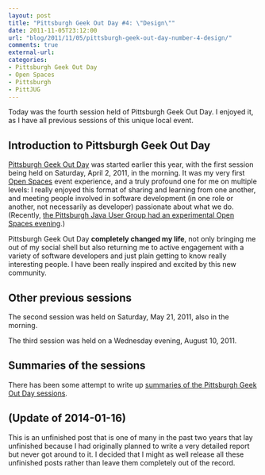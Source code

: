 ```yaml
---
layout: post
title: "Pittsburgh Geek Out Day #4: \"Design\""
date: 2011-11-05T23:12:00
url: "blog/2011/11/05/pittsburgh-geek-out-day-number-4-design/"
comments: true
external-url: 
categories: 
- Pittsburgh Geek Out Day
- Open Spaces
- Pittsburgh
- PittJUG
---
```

Today was the fourth session held of Pittsburgh Geek Out Day. I enjoyed it, as I have all previous sessions of this unique local event.

## Introduction to Pittsburgh Geek Out Day

[Pittsburgh Geek Out Day](http://www.pghgeekoutday.com/) was started earlier this year, with the first session being held on Saturday, April 2, 2011, in the morning. It was my very first [Open Spaces](http://www.pghgeekoutday.com/open-spaces) event experience, and a truly profound one for me on multiple levels: I really enjoyed this format of sharing and learning from one another, and meeting people involved in software development (in one role or another, not necessarily as developer) passionate about what we do. (Recently, [the Pittsburgh Java User Group had an experimental Open Spaces evening](/blog/2011/10/26/open-spaces-success-at-the-pittsburgh-java-users-group/).)

Pittsburgh Geek Out Day **completely changed my life**, not only bringing me out of my social shell but also returning me to active engagement with a variety of software developers and just plain getting to know really interesting people. I have been really inspired and excited by this new community.

<!--more-->

## Other previous sessions

The second session was held on Saturday, May 21, 2011, also in the morning.

The third session was held on a Wednesday evening, August 10, 2011.

## Summaries of the sessions

There has been some attempt to write up [summaries of the Pittsburgh Geek Out Day sessions](http://www.pghgeekoutday.com/sessions/2011).

## (Update of 2014-01-16)

This is an unfinished post that is one of many in the past two years that lay unfinished because I had originally planned to write a very detailed report but never got around to it. I decided that I might as well release all these unfinished posts rather than leave them completely out of the record.
